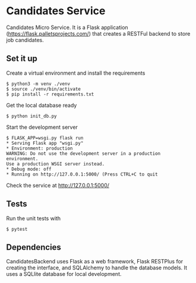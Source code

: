 Candidates Service
=======

Candidates Micro Service. It is a Flask application (https://flask.palletsprojects.com/) that creates a RESTFul backend to store job candidates.

Set it up
------

Create a virtual environment and install the requirements

    $ python3 -m venv ./venv
    $ source ./venv/bin/activate
    $ pip install -r requirements.txt


Get the local database ready

    $ python init_db.py

Start the development server

    $ FLASK_APP=wsgi.py flask run
    * Serving Flask app "wsgi.py"
    * Environment: production
    WARNING: Do not use the development server in a production environment.
    Use a production WSGI server instead.
    * Debug mode: off
    * Running on http://127.0.0.1:5000/ (Press CTRL+C to quit

Check the service at http://127.0.0.1:5000/

Tests
------

Run the unit tests with

    $ pytest


Dependencies
------

CandidatesBackend uses Flask as a web framework, Flask RESTPlus for creating the interface, and SQLAlchemy to handle the database models. It uses a SQLlite database for local development.
